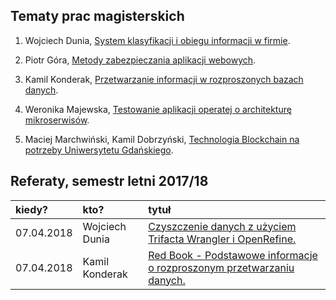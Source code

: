## Tematy prac magisterskich

1. Wojciech Dunia,
[System klasyfikacji i obiegu informacji w firmie](https://github.com/wdunia/magisterka).

1. Piotr Góra,
[Metody zabezpieczania aplikacji webowych](https://github.com/gorapiotr/mgr).

1. Kamil Konderak, [Przetwarzanie informacji w rozproszonych bazach danych](https://github.com/kamilkonderak/praca-magisterska).

1. Weronika Majewska,
[Testowanie aplikacji operatej o architekturę mikroserwisów](https://github.com/wermajew/praca-magisterska).

1. Maciej Marchwiński, Kamil Dobrzyński, [Technologia Blockchain na potrzeby Uniwersytetu Gdańskiego](https://github.com/KaKaril/Praca-Magisterska-Marchwinski).


## Referaty, semestr letni 2017/18

| kiedy?     | kto?            | tytuł |
| :--------- | :-------------- | :---- |
| 07.04.2018 | Wojciech Dunia | [Czyszczenie danych z użyciem Trifacta Wrangler i OpenRefine.](https://github.com/wdunia/magisterka/blob/master/referaty/czyszczenie-danych/referat-czyszczenie-danych.adoc) |
| 07.04.2018 | Kamil Konderak  | [Red Book - Podstawowe informacje o rozproszonym przetwarzaniu danych.](https://github.com/kamilkonderak/praca-magisterska/README.md)
